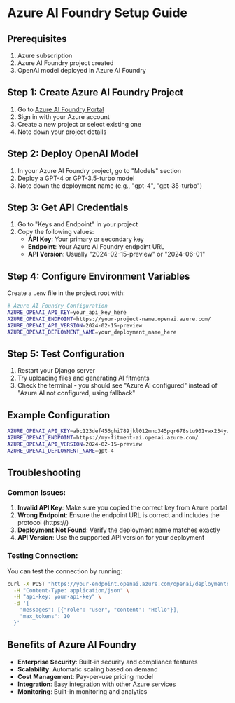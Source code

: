 # Azure AI Foundry Setup Guide

## Prerequisites

1. Azure subscription
2. Azure AI Foundry project created
3. OpenAI model deployed in Azure AI Foundry

## Step 1: Create Azure AI Foundry Project

1. Go to [Azure AI Foundry Portal](https://ai.azure.com/)
2. Sign in with your Azure account
3. Create a new project or select existing one
4. Note down your project details

## Step 2: Deploy OpenAI Model

1. In your Azure AI Foundry project, go to "Models" section
2. Deploy a GPT-4 or GPT-3.5-turbo model
3. Note down the deployment name (e.g., "gpt-4", "gpt-35-turbo")

## Step 3: Get API Credentials

1. Go to "Keys and Endpoint" in your project
2. Copy the following values:
   - **API Key**: Your primary or secondary key
   - **Endpoint**: Your Azure AI Foundry endpoint URL
   - **API Version**: Usually "2024-02-15-preview" or "2024-06-01"

## Step 4: Configure Environment Variables

Create a `.env` file in the project root with:

```bash
# Azure AI Foundry Configuration
AZURE_OPENAI_API_KEY=your_api_key_here
AZURE_OPENAI_ENDPOINT=https://your-project-name.openai.azure.com/
AZURE_OPENAI_API_VERSION=2024-02-15-preview
AZURE_OPENAI_DEPLOYMENT_NAME=your_deployment_name_here
```

## Step 5: Test Configuration

1. Restart your Django server
2. Try uploading files and generating AI fitments
3. Check the terminal - you should see "Azure AI configured" instead of "Azure AI not configured, using fallback"

## Example Configuration

```bash
AZURE_OPENAI_API_KEY=abc123def456ghi789jkl012mno345pqr678stu901vwx234yz
AZURE_OPENAI_ENDPOINT=https://my-fitment-ai.openai.azure.com/
AZURE_OPENAI_API_VERSION=2024-02-15-preview
AZURE_OPENAI_DEPLOYMENT_NAME=gpt-4
```

## Troubleshooting

### Common Issues:

1. **Invalid API Key**: Make sure you copied the correct key from Azure portal
2. **Wrong Endpoint**: Ensure the endpoint URL is correct and includes the protocol (https://)
3. **Deployment Not Found**: Verify the deployment name matches exactly
4. **API Version**: Use the supported API version for your deployment

### Testing Connection:

You can test the connection by running:

```bash
curl -X POST "https://your-endpoint.openai.azure.com/openai/deployments/your-deployment/chat/completions?api-version=2024-02-15-preview" \
  -H "Content-Type: application/json" \
  -H "api-key: your-api-key" \
  -d '{
    "messages": [{"role": "user", "content": "Hello"}],
    "max_tokens": 10
  }'
```

## Benefits of Azure AI Foundry

- **Enterprise Security**: Built-in security and compliance features
- **Scalability**: Automatic scaling based on demand
- **Cost Management**: Pay-per-use pricing model
- **Integration**: Easy integration with other Azure services
- **Monitoring**: Built-in monitoring and analytics

